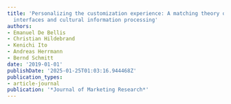 ```yaml
---
title: 'Personalizing the customization experience: A matching theory of mass customization
  interfaces and cultural information processing'
authors:
- Emanuel De Bellis
- Christian Hildebrand
- Kenichi Ito
- Andreas Herrmann
- Bernd Schmitt
date: '2019-01-01'
publishDate: '2025-01-25T01:03:16.944468Z'
publication_types:
- article-journal
publication: '*Journal of Marketing Research*'
---
```

